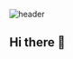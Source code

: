 <div>
  
  <!--Header-->
  ![header](https://capsule-render.vercel.app/api?type=venom&height=300&color=gradient&text=Fake%20it%20till%20you%20make%20it&stroke=BC8DFF&fontColor=000000&fontSize=45&strokeWidth=0&desc=Jaehyeok's%20Github&descAlign=68&descSize=20)
  
</div>


## Hi there 👋

<!--
**Jaehyuuuuuga/Jaehyuuuuuga** is a ✨ _special_ ✨ repository because its `README.md` (this file) appears on your GitHub profile.

Here are some ideas to get you started:

- 🔭 I’m currently working on ...
- 🌱 I’m currently learning ...
- 👯 I’m looking to collaborate on ...
- 🤔 I’m looking for help with ...
- 💬 Ask me about ...
- 📫 How to reach me: ...
- 😄 Pronouns: ...
- ⚡ Fun fact: ...
-->
